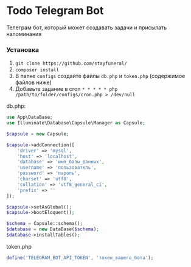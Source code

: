 # Todo Telegram Bot

Телеграм бот, который может создавать задачи и присылать напоминания

### Установка

1. `git clone https://github.com/stayfuneral/`
2. `composer install`
3. В папке `configs` создайте файлы `db.php` и `token.php` (содержимое файлов ниже)
4. Добавьте задание в cron `* * * * * php /path/to/folder/configs/cron.php > /dev/null`

db.php:

```php
use App\DataBase;
use Illuminate\Database\Capsule\Manager as Capsule;

$capsule = new Capsule;

$capsule->addConnection([
    'driver' => 'mysql',
    'host' => 'localhost',
    'database' => 'имя_базы_данных',
    'username' => 'пользователь',
    'password' => 'пароль',
    'charset' => 'utf8',
    'collation' => 'utf8_general_ci',
    'prefix' => ''
]);

$capsule->setAsGlobal();
$capsule->bootEloquent();

$schema = Capsule::schema();
$database = new DataBase($schema);
$database->installTables();
```

token.php

```php
define('TELEGRAM_BOT_API_TOKEN', 'токен_вашего_бота');
```


